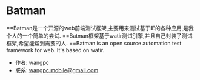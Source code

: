 Batman
======

==Batman是一个开源的web前端测试框架,主要用来测试基于IE的各种应用,是我个人的一个简单的尝试. 
==Batman框架基于watir测试引擎,并且自己封装了测试框架,希望能帮到需要的人.
==Batman is an open source automation test framework for web. It's based on watir.
  - 作者: wangpc 
  - 联系: wangpc.mobile@gmail.com

